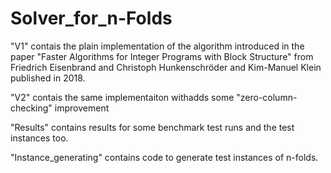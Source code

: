 # Solver_for_n-Folds

"V1" contais the plain implementation of the algorithm introduced in the paper 
"Faster Algorithms for Integer Programs with Block Structure" from Friedrich Eisenbrand and Christoph Hunkenschröder and Kim-Manuel Klein published in 2018.

"V2" contais the same implementaiton withadds some "zero-column-checking" improvement

"Results" contains results for some benchmark test runs and the test instances too.

"Instance_generating" contains code to generate test instances of n-folds.
